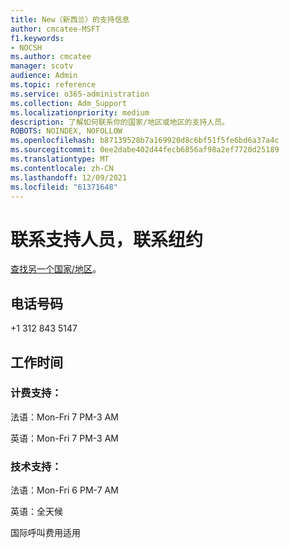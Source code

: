 ```yaml
---
title: New（新西兰）的支持信息
author: cmcatee-MSFT
f1.keywords:
- NOCSH
ms.author: cmcatee
manager: scotv
audience: Admin
ms.topic: reference
ms.service: o365-administration
ms.collection: Adm_Support
ms.localizationpriority: medium
description: 了解如何联系你的国家/地区或地区的支持人员。
ROBOTS: NOINDEX, NOFOLLOW
ms.openlocfilehash: b87139528b7a169920d8c6bf51f5fe6bd6a37a4c
ms.sourcegitcommit: 0ee2dabe402d44fecb6856af98a2ef7720d25189
ms.translationtype: MT
ms.contentlocale: zh-CN
ms.lasthandoff: 12/09/2021
ms.locfileid: "61371648"
---
```

# <a name="contact-support-for-new-caledonia"></a>联系支持人员，联系纽约

[查找另一个国家/地区](../get-help-support.md)。

## <a name="phone-number"></a>电话号码
+1 312 843 5147

## <a name="hours"></a>工作时间
### <a name="billing-support"></a>计费支持：

法语：Mon-Fri 7 PM-3 AM

英语：Mon-Fri 7 PM-3 AM

### <a name="technical-support"></a>技术支持：

法语：Mon-Fri 6 PM-7 AM

英语：全天候

国际呼叫费用适用
